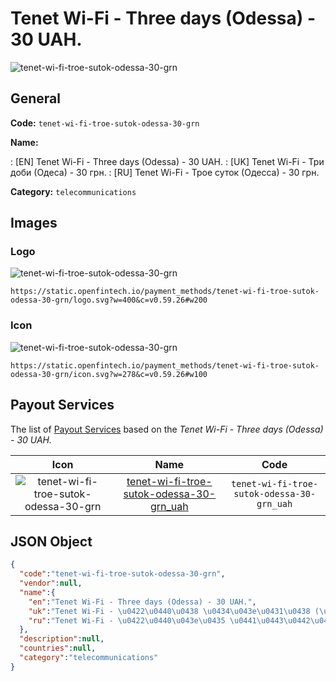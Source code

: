 
# Tenet Wi-Fi - Three days (Odessa) - 30 UAH. 
![tenet-wi-fi-troe-sutok-odessa-30-grn](https://static.openfintech.io/payment_methods/tenet-wi-fi-troe-sutok-odessa-30-grn/logo.svg?w=400&c=v0.59.26#w200)  

## General 
**Code:** `tenet-wi-fi-troe-sutok-odessa-30-grn` 
 
**Name:** 
 
:	[EN] Tenet Wi-Fi - Three days (Odessa) - 30 UAH. 
:	[UK] Tenet Wi-Fi - Три доби (Одеса) - 30 грн. 
:	[RU] Tenet Wi-Fi - Трое суток (Одесса) - 30 грн. 
 
**Category:** `telecommunications` 
 

## Images 

### Logo 
![tenet-wi-fi-troe-sutok-odessa-30-grn](https://static.openfintech.io/payment_methods/tenet-wi-fi-troe-sutok-odessa-30-grn/logo.svg?w=400&c=v0.59.26#w200)  

```
https://static.openfintech.io/payment_methods/tenet-wi-fi-troe-sutok-odessa-30-grn/logo.svg?w=400&c=v0.59.26#w200
```  

### Icon 
![tenet-wi-fi-troe-sutok-odessa-30-grn](https://static.openfintech.io/payment_methods/tenet-wi-fi-troe-sutok-odessa-30-grn/icon.svg?w=278&c=v0.59.26#w100)  

```
https://static.openfintech.io/payment_methods/tenet-wi-fi-troe-sutok-odessa-30-grn/icon.svg?w=278&c=v0.59.26#w100
```  

## Payout Services 
 
The list of [Payout Services](/payout-services/) based on the _Tenet Wi-Fi - Three days (Odessa) - 30 UAH._ 

|Icon|Name|Code| 
|:---:|:---:|:---:| 
|![tenet-wi-fi-troe-sutok-odessa-30-grn](https://static.openfintech.io/payout_methods/tenet-wi-fi-troe-sutok-odessa-30-grn/icon.png?w=278&c=v0.59.26#w40) |[tenet-wi-fi-troe-sutok-odessa-30-grn_uah](/payout-services/tenet-wi-fi-troe-sutok-odessa-30-grn_uah/)|`tenet-wi-fi-troe-sutok-odessa-30-grn_uah`| 
 

## JSON Object 

```json
{
  "code":"tenet-wi-fi-troe-sutok-odessa-30-grn",
  "vendor":null,
  "name":{
    "en":"Tenet Wi-Fi - Three days (Odessa) - 30 UAH.",
    "uk":"Tenet Wi-Fi - \u0422\u0440\u0438 \u0434\u043e\u0431\u0438 (\u041e\u0434\u0435\u0441\u0430) - 30 \u0433\u0440\u043d.",
    "ru":"Tenet Wi-Fi - \u0422\u0440\u043e\u0435 \u0441\u0443\u0442\u043e\u043a (\u041e\u0434\u0435\u0441\u0441\u0430) - 30 \u0433\u0440\u043d."
  },
  "description":null,
  "countries":null,
  "category":"telecommunications"
}
```  
